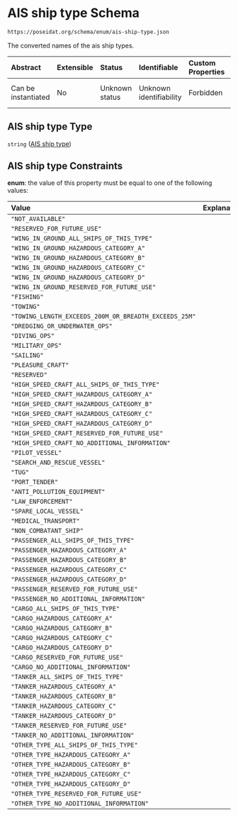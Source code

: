 # AIS ship type Schema

```txt
https://poseidat.org/schema/enum/ais-ship-type.json
```

The converted names of the ais ship types.

| Abstract            | Extensible | Status         | Identifiable            | Custom Properties | Additional Properties | Access Restrictions | Defined In                                                                   |
| :------------------ | :--------- | :------------- | :---------------------- | :---------------- | :-------------------- | :------------------ | :--------------------------------------------------------------------------- |
| Can be instantiated | No         | Unknown status | Unknown identifiability | Forbidden         | Allowed               | none                | [ais-ship-type.json](schemas/enum/ais-ship-type.json "open original schema") |

## AIS ship type Type

`string` ([AIS ship type](ais-ship-type.md))

## AIS ship type Constraints

**enum**: the value of this property must be equal to one of the following values:

| Value                                                 | Explanation |
| :---------------------------------------------------- | :---------- |
| `"NOT_AVAILABLE"`                                     |             |
| `"RESERVED_FOR_FUTURE_USE"`                           |             |
| `"WING_IN_GROUND_ALL_SHIPS_OF_THIS_TYPE"`             |             |
| `"WING_IN_GROUND_HAZARDOUS_CATEGORY_A"`               |             |
| `"WING_IN_GROUND_HAZARDOUS_CATEGORY_B"`               |             |
| `"WING_IN_GROUND_HAZARDOUS_CATEGORY_C"`               |             |
| `"WING_IN_GROUND_HAZARDOUS_CATEGORY_D"`               |             |
| `"WING_IN_GROUND_RESERVED_FOR_FUTURE_USE"`            |             |
| `"FISHING"`                                           |             |
| `"TOWING"`                                            |             |
| `"TOWING_LENGTH_EXCEEDS_200M_OR_BREADTH_EXCEEDS_25M"` |             |
| `"DREDGING_OR_UNDERWATER_OPS"`                        |             |
| `"DIVING_OPS"`                                        |             |
| `"MILITARY_OPS"`                                      |             |
| `"SAILING"`                                           |             |
| `"PLEASURE_CRAFT"`                                    |             |
| `"RESERVED"`                                          |             |
| `"HIGH_SPEED_CRAFT_ALL_SHIPS_OF_THIS_TYPE"`           |             |
| `"HIGH_SPEED_CRAFT_HAZARDOUS_CATEGORY_A"`             |             |
| `"HIGH_SPEED_CRAFT_HAZARDOUS_CATEGORY_B"`             |             |
| `"HIGH_SPEED_CRAFT_HAZARDOUS_CATEGORY_C"`             |             |
| `"HIGH_SPEED_CRAFT_HAZARDOUS_CATEGORY_D"`             |             |
| `"HIGH_SPEED_CRAFT_RESERVED_FOR_FUTURE_USE"`          |             |
| `"HIGH_SPEED_CRAFT_NO_ADDITIONAL_INFORMATION"`        |             |
| `"PILOT_VESSEL"`                                      |             |
| `"SEARCH_AND_RESCUE_VESSEL"`                          |             |
| `"TUG"`                                               |             |
| `"PORT_TENDER"`                                       |             |
| `"ANTI_POLLUTION_EQUIPMENT"`                          |             |
| `"LAW_ENFORCEMENT"`                                   |             |
| `"SPARE_LOCAL_VESSEL"`                                |             |
| `"MEDICAL_TRANSPORT"`                                 |             |
| `"NON_COMBATANT_SHIP"`                                |             |
| `"PASSENGER_ALL_SHIPS_OF_THIS_TYPE"`                  |             |
| `"PASSENGER_HAZARDOUS_CATEGORY_A"`                    |             |
| `"PASSENGER_HAZARDOUS_CATEGORY_B"`                    |             |
| `"PASSENGER_HAZARDOUS_CATEGORY_C"`                    |             |
| `"PASSENGER_HAZARDOUS_CATEGORY_D"`                    |             |
| `"PASSENGER_RESERVED_FOR_FUTURE_USE"`                 |             |
| `"PASSENGER_NO_ADDITIONAL_INFORMATION"`               |             |
| `"CARGO_ALL_SHIPS_OF_THIS_TYPE"`                      |             |
| `"CARGO_HAZARDOUS_CATEGORY_A"`                        |             |
| `"CARGO_HAZARDOUS_CATEGORY_B"`                        |             |
| `"CARGO_HAZARDOUS_CATEGORY_C"`                        |             |
| `"CARGO_HAZARDOUS_CATEGORY_D"`                        |             |
| `"CARGO_RESERVED_FOR_FUTURE_USE"`                     |             |
| `"CARGO_NO_ADDITIONAL_INFORMATION"`                   |             |
| `"TANKER_ALL_SHIPS_OF_THIS_TYPE"`                     |             |
| `"TANKER_HAZARDOUS_CATEGORY_A"`                       |             |
| `"TANKER_HAZARDOUS_CATEGORY_B"`                       |             |
| `"TANKER_HAZARDOUS_CATEGORY_C"`                       |             |
| `"TANKER_HAZARDOUS_CATEGORY_D"`                       |             |
| `"TANKER_RESERVED_FOR_FUTURE_USE"`                    |             |
| `"TANKER_NO_ADDITIONAL_INFORMATION"`                  |             |
| `"OTHER_TYPE_ALL_SHIPS_OF_THIS_TYPE"`                 |             |
| `"OTHER_TYPE_HAZARDOUS_CATEGORY_A"`                   |             |
| `"OTHER_TYPE_HAZARDOUS_CATEGORY_B"`                   |             |
| `"OTHER_TYPE_HAZARDOUS_CATEGORY_C"`                   |             |
| `"OTHER_TYPE_HAZARDOUS_CATEGORY_D"`                   |             |
| `"OTHER_TYPE_RESERVED_FOR_FUTURE_USE"`                |             |
| `"OTHER_TYPE_NO_ADDITIONAL_INFORMATION"`              |             |
